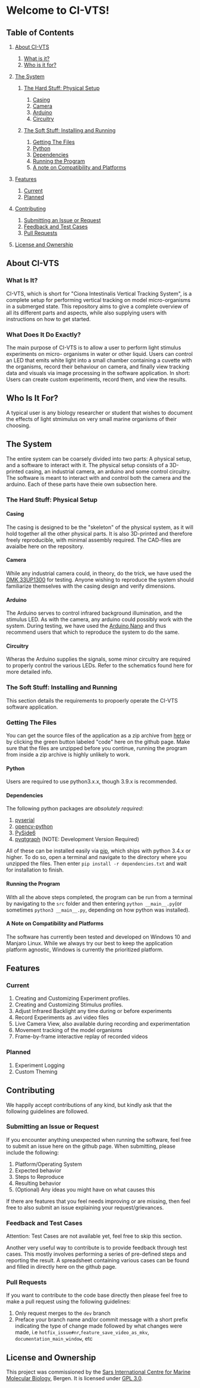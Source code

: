 # Welcome to CI-VTS!

## Table of Contents
1. [About CI-VTS](#about-ci-vts)
   1. [What is it?](#what-is-it)
   2. [Who is it for?](#who-is-it-for)
   
2. [The System](#the-system)
   1. [The Hard Stuff: Physical Setup](#the-hard-stuff-physical-setup)
      1. [Casing](#casing)
      2. [Camera](#camera)
      3. [Arduino](#arduino)
      4. [Circuitry](#circuitry)
   
   1. [The Soft Stuff: Installing and Running](#the-soft-stuff-installing-and-running)
      1. [Getting The Files](#getting-the-files)
      1. [Python](#python)
      2. [Dependencies](#dependencies)
      3. [Running the Program](#running-the-program)
      4. [A note on Compatibility and Platforms](#a-note-on-compatibility-and-platforms)

4. [Features](#features)
   1. [Current](#current)
   2. [Planned](#planned)
   
5. [Contributing](#contributing)
   1. [Submitting an Issue or Request](#submitting-an-issue-or-request)
   2. [Feedback and Test Cases](#feedback-and-test-cases)
   3. [Pull Requests](#pull-requests)

6. [License and Ownership](#license-and-ownership)

## About CI-VTS
### What Is It?
CI-VTS, which is short for "Ciona Intestinalis Vertical Tracking System", is a complete setup for performing vertical tracking on model micro-organisms in a submerged state. This  repository aims to give a complete overview of all its different parts and aspects, while also supplying users with instructions on how to get started.

### What Does It Do Exactly?
The main purpose of CI-VTS is to allow a user to perform light stimulus experiments on micro-   organisms in water or other liquid. Users can control an LED that emits white light into a small chamber containing a cuvette with the organisms, record their behaviour on camera, and finally view tracking data and visuals via image processing in the software application. In short: Users can create custom experiments, record them, and view the results.
## Who Is It For?
A typical user is any biology researcher or student that wishes to document the effects of light stmimulus on very small marine organisms of their choosing.
## The System
The entire system can be coarsely divided into two parts: A physical setup, and a software to interact with it. The physical setup consists of a 3D-printed casing, an industrial camera, an arduino and some control circuitry. The software is meant to interact with and control both the camera and the arduino. Each of these parts have theie own subsection here. 
### The Hard Stuff: Physical Setup
#### Casing
The casing is designed to be the "skeleton" of the physical system, as it will hold together all the other physical parts. It is also 3D-printed and therefore freely reproducible, with minimal assembly required. The CAD-files are avaialbe here on the repository. 
#### Camera
While any industrial camera could, in theory, do the trick, we have used the [DMK 33UP1300](https://www.theimagingsource.com/products/industrial-cameras/usb-3.0-monochrome/dmk33up1300/) for testing. Anyone wishing to reproduce the system should familiarize themselves with the casing design and verify dimensions.
#### Arduino
The Arduino serves to control infrared background illumination, and the stimulus LED. As with the camera, any arduino could possibly work with the system. During testing, we have used the [Arduino Nano](https://store.arduino.cc/arduino-nano) and thus recommend users that which to reproduce the system to do the same.
#### Circuitry
Wheras the Arduino supplies the signals, some minor circuitry are required to properly control the various LEDs. Refer to the schematics found here for more detailed info.
### The Soft Stuff: Installing and Running
This section details the requirements to propoerly operate the CI-VTS software application.

### Getting The Files
You can get the source files of the application as a zip archive from [here](https://github.com/simenfuglestad/CI-VTS/archive/refs/heads/main.zip) or by clicking the green button labeled "code" here on the github page. Make sure that the files are unzipped before you continue, running the program from inside a zip archive is highly unlikely to work.
#### Python
Users are required to use python3.x.x, though 3.9.x is recommended.
#### Dependencies
The following python packages are _absolutely required_:
1. [pyserial](https://pypi.org/project/pyserial/)
2. [opencv-python](https://pypi.org/project/opencv-python/)
3. [PySide6](https://pypi.org/project/PySide6/)
4. [pyqtgraph](https://github.com/pyqtgraph/pyqtgraph) (NOTE: Development Version Required)

All of these can be installed easily via [pip](https://www.w3schools.com/python/python_pip.asp), which ships with python 3.4.x or higher. To do so, open a terminal and navigate to the directory where you unzipped the files. Then enter `pip install -r dependencies.txt` and wait for installation to finish.
#### Running the Program
With all the above steps completed, the program can be run from a terminal by navigating to the `src` folder and then entering `python __main__.py`(or sometimes `python3 __main__.py`, depending on how python was installed).
#### A Note on Compatibility and Platforms
The software has currently been tested and developed on Windows 10 and Manjaro Linux. While we always try our best to keep the application platform agnostic, Windows is currently the prioritized platform. 

## Features
### Current
1. Creating and Customizing Experiment profiles.
2. Creating and Customizing Stimulus profiles.
3. Adjust Infrared Backlight any time during or before experiments
4. Record Experiments as .avi video files
5. Live Camera View, also available during recording and experimentation
6. Movement tracking of the model organisms
7. Frame-by-frame interactive replay of recorded videos
### Planned
1. Experiment Logging
2. Custom Theming

## Contributing
We happily accept contributions of any kind, but kindly ask that the following guidelines are followed.
### Submitting an Issue or Request
If you encounter anything unexpected when running the software, feel free to submit an issue here on the github page. When submitting, please include the following:
1. Platform/Operating System
2. Expected behavior
3. Steps to Reproduce
4. Resulting behavior
5. (Optional) Any ideas you might have on what causes this

If there are features that you feel needs improving or are missing, then feel free to also submit an issue explaining your request/grievances.
### Feedback and Test Cases
Attention: Test Cases are not available yet, feel free to skip this section.

Another very useful way to contribute is to provide feedback through test cases. This mostly involves performing a series of pre-defined steps and reporting the result. A spreadsheet containing various cases can be found and filled in directly here on the github page.
### Pull Requests
If you want to contribute to the code base directly then please feel free to make a pull request using the following guidelines:
1. Only request merges to the `dev` branch
2. Preface your branch name and/or commit message with a short prefix indicating the type of change made followed by what changes were made, i.e `hotfix_issue#nr`,`feature_save_video_as_mkv`, `documentation_main_window`, etc
## License and Ownership
This project was commissioned by the [Sars International Centre for Marine Molecular Biology](https://www.uib.no/en/sarssenteret), Bergen. It is licensed under [GPL 3.0](https://www.gnu.org/licenses/gpl-3.0.en.html).
